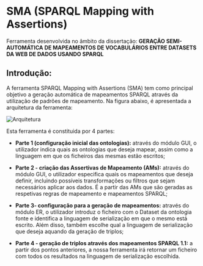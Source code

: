 # SMA (SPARQL Mapping with Assertions)

Ferramenta desenvolvida no âmbito da dissertação: **GERAÇÃO SEMI-AUTOMÁTICA DE MAPEAMENTOS DE VOCABULÁRIOS ENTRE DATASETS DA WEB DE DADOS USANDO SPARQL**

## Introdução:

A ferramenta SPARQL Mapping with Assertions (SMA) tem como principal objetivo a geração automática de mapeamentos SPARQL através da utilização de padrões de mapeamento. Na figura abaixo, é apresentada a arquitetura da ferramenta:

![Arquitetura](https://user-images.githubusercontent.com/58669165/93823259-7006bc80-fc59-11ea-8c11-b5068e16c81f.jpg)

Esta ferramenta é constituida por 4 partes:
* **Parte 1 (configuração inicial das ontologias):** através do módulo GUI, o utilizador indica quais as ontologias que deseja mapear, assim como a linguagem em que os ficheiros das mesmas estão escritos;

* **Parte 2 - criação das Assertivas de Mapeamento (AMs):** através do módulo GUI, o utilizador especifica quais os mapeamentos que deseja definir, incluindo possíveis transformações ou filtros que sejam necessários aplicar aos dados. É a partir das AMs que são geradas as respetivas regras de mapeamento e mapeamentos SPARQL;

* **Parte 3- configuração para a geração de mapeamentos:** através do módulo ER, o utilizador introduz o ficheiro com o Dataset da ontologia fonte e identifica a linguagem de serialização em que o mesmo está escrito. Além disso, também escolhe qual a linguagem de serialização que deseja aquando da geração de triplos;

* **Parte 4 - geração de triplos através dos mapeamentos SPARQL 1.1:** a partir dos pontos anteriores, a nossa ferramenta irá retornar um ficheiro com todos os resultados na linguagem de serialização escolhida.

